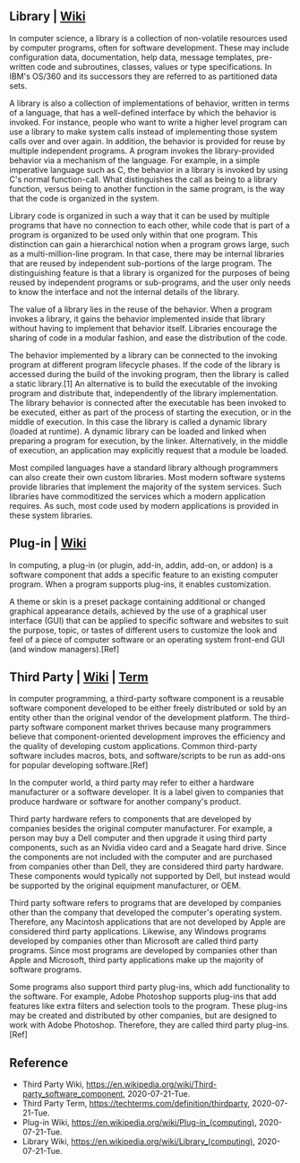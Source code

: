 ## Library | [Wiki](https://en.wikipedia.org/wiki/Library_(computing))
In computer science, a library is a collection of non-volatile resources used by computer programs, often for software development. These may include configuration data, documentation, help data, message templates, pre-written code and subroutines, classes, values or type specifications. In IBM's OS/360 and its successors they are referred to as partitioned data sets.

A library is also a collection of implementations of behavior, written in terms of a language, that has a well-defined interface by which the behavior is invoked. For instance, people who want to write a higher level program can use a library to make system calls instead of implementing those system calls over and over again. In addition, the behavior is provided for reuse by multiple independent programs. A program invokes the library-provided behavior via a mechanism of the language. For example, in a simple imperative language such as C, the behavior in a library is invoked by using C's normal function-call. What distinguishes the call as being to a library function, versus being to another function in the same program, is the way that the code is organized in the system.

Library code is organized in such a way that it can be used by multiple programs that have no connection to each other, while code that is part of a program is organized to be used only within that one program. This distinction can gain a hierarchical notion when a program grows large, such as a multi-million-line program. In that case, there may be internal libraries that are reused by independent sub-portions of the large program. The distinguishing feature is that a library is organized for the purposes of being reused by independent programs or sub-programs, and the user only needs to know the interface and not the internal details of the library.

The value of a library lies in the reuse of the behavior. When a program invokes a library, it gains the behavior implemented inside that library without having to implement that behavior itself. Libraries encourage the sharing of code in a modular fashion, and ease the distribution of the code.

The behavior implemented by a library can be connected to the invoking program at different program lifecycle phases. If the code of the library is accessed during the build of the invoking program, then the library is called a static library.[1] An alternative is to build the executable of the invoking program and distribute that, independently of the library implementation. The library behavior is connected after the executable has been invoked to be executed, either as part of the process of starting the execution, or in the middle of execution. In this case the library is called a dynamic library (loaded at runtime). A dynamic library can be loaded and linked when preparing a program for execution, by the linker. Alternatively, in the middle of execution, an application may explicitly request that a module be loaded.

Most compiled languages have a standard library although programmers can also create their own custom libraries. Most modern software systems provide libraries that implement the majority of the system services. Such libraries have commoditized the services which a modern application requires. As such, most code used by modern applications is provided in these system libraries.

## Plug-in | [Wiki](https://en.wikipedia.org/wiki/Plug-in_(computing))
In computing, a plug-in (or plugin, add-in, addin, add-on, or addon) is a software component that adds a specific feature to an existing computer program. When a program supports plug-ins, it enables customization.

A theme or skin is a preset package containing additional or changed graphical appearance details, achieved by the use of a graphical user interface (GUI) that can be applied to specific software and websites to suit the purpose, topic, or tastes of different users to customize the look and feel of a piece of computer software or an operating system front-end GUI (and window managers).[Ref]

## Third Party | [Wiki](https://en.wikipedia.org/wiki/Third-party_software_component) | [Term](https://techterms.com/definition/thirdparty)
In computer programming, a third-party software component is a reusable software component developed to be either freely distributed or sold by an entity other than the original vendor of the development platform. The third-party software component market thrives because many programmers believe that component-oriented development improves the efficiency and the quality of developing custom applications. Common third-party software includes macros, bots, and software/scripts to be run as add-ons for popular developing software.[Ref]

In the computer world, a third party may refer to either a hardware manufacturer or a software developer. It is a label given to companies that produce hardware or software for another company's product.

Third party hardware refers to components that are developed by companies besides the original computer manufacturer. For example, a person may buy a Dell computer and then upgrade it using third party components, such as an Nvidia video card and a Seagate hard drive. Since the components are not included with the computer and are purchased from companies other than Dell, they are considered third party hardware. These components would typically not supported by Dell, but instead would be supported by the original equipment manufacturer, or OEM.

Third party software refers to programs that are developed by companies other than the company that developed the computer's operating system. Therefore, any Macintosh applications that are not developed by Apple are considered third party applications. Likewise, any Windows programs developed by companies other than Microsoft are called third party programs. Since most programs are developed by companies other than Apple and Microsoft, third party applications make up the majority of software programs.

Some programs also support third party plug-ins, which add functionality to the software. For example, Adobe Photoshop supports plug-ins that add features like extra filters and selection tools to the program. These plug-ins may be created and distributed by other companies, but are designed to work with Adobe Photoshop. Therefore, they are called third party plug-ins.[Ref]

## Reference
- Third Party Wiki, https://en.wikipedia.org/wiki/Third-party_software_component, 2020-07-21-Tue.
- Third Party Term, https://techterms.com/definition/thirdparty, 2020-07-21-Tue.
- Plug-in Wiki, https://en.wikipedia.org/wiki/Plug-in_(computing), 2020-07-21-Tue.
- Library Wiki, https://en.wikipedia.org/wiki/Library_(computing), 2020-07-21-Tue.
